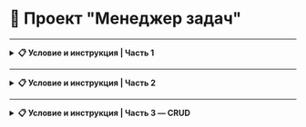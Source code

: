 # 📌 Проект "Менеджер задач"

---

<details>
<summary><strong>📋 Условие и инструкция | Часть 1</strong></summary>

### 🎯 Цель проекта

- Создать структуру Менеджера Задач и реализовать:
  - Разработку моделей: `Task`, `SubTask`, `Category`
  - Настройку административной панели
  - Подключение базы данных (MySQL)
  - Создание миграций и объектов через Django admin
  - Настройку метаданных моделей и методов `__str__`

---

### 🛠️ Реализовать модели

#### 📌 Модель `Task`

Описание: Задача для выполнения.

**Поля:**
- `title`: Название задачи (уникально для даты)
- `description`: Описание задачи
- `categories`: Категории задачи (ManyToMany)
- `status`: Статус задачи (`New`, `In progress`, `Pending`, `Blocked`, `Done`)
- `deadline`: Дата и время дедлайна
- `created_at`: Дата и время создания (автоматически)

#### 📌 Модель `SubTask`

Описание: Отдельная часть основной задачи (`Task`).

**Поля:**
- `title`: Название подзадачи
- `description`: Описание подзадачи
- `task`: Ссылка на `Task` (ForeignKey)
- `status`: Статус задачи (`New`, `In progress`, `Pending`, `Blocked`, `Done`)
- `deadline`: Дата и время дедлайна
- `created_at`: Дата и время создания (автоматически)

#### 📌 Модель `Category`

Описание: Категория выполнения.

**Поля:**
- `name`: Название категории

---

### 🔧 Шаги для выполнения:

1. Создайте модели в `models.py`
2. Создайте и примените миграции:
    ```bash
    python manage.py makemigrations
    python manage.py migrate
    ```
3. Зарегистрируйте модели в `admin.py`
4. Создайте суперпользователя:
    ```bash
    python manage.py createsuperuser
    ```
5. Зайдите в Django admin и добавьте объекты
6. Зафиксируйте изменения в Git (commit + push)
7. Приложите ссылку на репозиторий и скриншоты в ответе

</details>

---

<details>
<summary><strong>📋 Условие и инструкция | Часть 2</strong></summary>

### 🎯 Цель проекта

- Добавить строковое представление (`__str__`) и метаданные (`Meta`) к моделям
- Настроить административную панель для удобства управления

---

### ⚙️ Изменения в моделях

#### ✅ `Task`:
- `__str__`: возвращает `title`
- `Meta`:
  - `db_table`: `'task_manager_task'`
  - `ordering`: `['-created_at']`
  - `verbose_name`: `'Task'`
  - `unique_together`: `['title']`

#### ✅ `SubTask`:
- `__str__`: возвращает `title`
- `Meta`:
  - `db_table`: `'task_manager_subtask'`
  - `ordering`: `['-created_at']`
  - `verbose_name`: `'SubTask'`
  - `unique_together`: `['title']`

#### ✅ `Category`:
- `__str__`: возвращает `name`
- `Meta`:
  - `db_table`: `'task_manager_category'`
  - `verbose_name`: `'Category'`
  - `unique_together`: `['name']`

---

### 🛠️ Настройка Django Admin

В `admin.py` добавлены кастомные классы:
- `TaskAdmin`
- `SubTaskAdmin`
- `CategoryAdmin`

---

### 💾 Миграции и запуск

```bash
python manage.py makemigrations
python manage.py migrate
python manage.py createsuperuser

🔗 Перейти в Django Admin:
http://127.0.0.1:8000/admin/
```

</details>

---

<details>
<summary><strong>📋 Условие и инструкция | Часть 3 — CRUD</strong></summary>

### 🎯 Цель

Освоение основных операций **CRUD** (_Create, Read, Update, Delete_) на примере заданных моделей.

---

### 🛠️ Выполните запросы

#### 📌 Создание записей

✅ **Task**
- `title`: `"Prepare presentation"`
- `description`: `"Prepare materials and slides for the presentation"`
- `status`: `"New"`
- `deadline`: `today + 3 days`

✅ **SubTasks** для `"Prepare presentation"`:

1. **SubTask 1**
   - `title`: `"Gather information"`
   - `description`: `"Find necessary information for the presentation"`
   - `status`: `"New"`
   - `deadline`: `today + 2 days`

2. **SubTask 2**
   - `title`: `"Create slides"`
   - `description`: `"Create presentation slides"`
   - `status`: `"New"`
   - `deadline`: `today + 1 day`

---

#### 📖 Чтение записей

🔍 **Tasks со статусом `"New"`**
- Найти все задачи, где `status == "New"`

🔍 **SubTasks с просроченным статусом `"Done"`**
- Найти все подзадачи, где `status == "Done"` и `deadline < текущая дата`

---

#### ✏️ Изменение записей

1. Обновите статус задачи `"Prepare presentation"` на `"In progress"`
2. Измените `deadline` у `"Gather information"` на **два дня назад**
3. Обновите `description` у `"Create slides"`:
   > `"Create and format presentation slides"`

---

#### 🗑️ Удаление записей

- Удалите задачу `"Prepare presentation"` вместе со всеми её подзадачами

</details>
